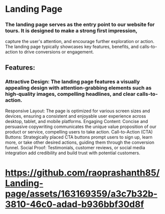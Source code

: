 # Landing Page 
### The landing page serves as the entry point to our website for tours. It is designed to make a strong first impression,
capture the user's attention, and encourage further exploration or action. The landing page typically showcases key features, 
benefits, and calls-to-action to drive conversions or engagement.

## Features:
### Attractive Design: The landing page features a visually appealing design with attention-grabbing elements such as high-quality images, compelling headlines, and clear calls-to-action.
Responsive Layout: The page is optimized for various screen sizes and devices, ensuring a consistent and enjoyable user experience across desktop, tablet, and mobile platforms.
Engaging Content: Concise and persuasive copywriting communicates the unique value proposition of our product or service, compelling users to take action.
Call-to-Action (CTA) Buttons: Strategically placed CTA buttons prompt users to sign up, learn more, or take other desired actions, guiding them through the conversion funnel.
Social Proof: Testimonials, customer reviews, or social media integration add credibility and build trust with potential customers.



# https://github.com/raoprashanth85/Landing-page/assets/163169359/a3c7b32b-3810-46c0-adad-b936bbf30d8f
